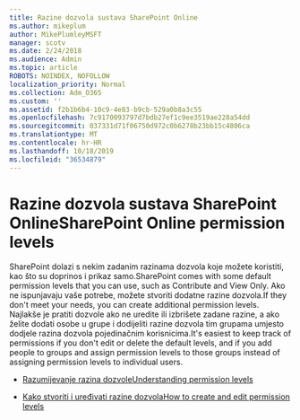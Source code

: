 ```yaml
---
title: Razine dozvola sustava SharePoint Online
ms.author: mikeplum
author: MikePlumleyMSFT
manager: scotv
ms.date: 2/24/2018
ms.audience: Admin
ms.topic: article
ROBOTS: NOINDEX, NOFOLLOW
localization_priority: Normal
ms.collection: Adm_O365
ms.custom: ''
ms.assetid: f2b1b6b4-10c9-4e83-b9cb-529a0b8a3c55
ms.openlocfilehash: 7c9170093797d7bdb27ef1c9ee3519ae228a54dd
ms.sourcegitcommit: 037331d71f06750d972c0b6278b23bb15c4806ca
ms.translationtype: MT
ms.contentlocale: hr-HR
ms.lasthandoff: 10/18/2019
ms.locfileid: "36534879"
---
```

# <a name="sharepoint-online-permission-levels"></a><span data-ttu-id="f3469-102">Razine dozvola sustava SharePoint Online</span><span class="sxs-lookup"><span data-stu-id="f3469-102">SharePoint Online permission levels</span></span>

<span data-ttu-id="f3469-103">SharePoint dolazi s nekim zadanim razinama dozvola koje možete koristiti, kao što su doprinos i prikaz samo.</span><span class="sxs-lookup"><span data-stu-id="f3469-103">SharePoint comes with some default permission levels that you can use, such as Contribute and View Only.</span></span> <span data-ttu-id="f3469-104">Ako ne ispunjavaju vaše potrebe, možete stvoriti dodatne razine dozvola.</span><span class="sxs-lookup"><span data-stu-id="f3469-104">If they don't meet your needs, you can create additional permission levels.</span></span> <span data-ttu-id="f3469-105">Najlakše je pratiti dozvole ako ne uredite ili izbrišete zadane razine, a ako želite dodati osobe u grupe i dodijeliti razine dozvola tim grupama umjesto dodjele razina dozvola pojedinačnim korisnicima.</span><span class="sxs-lookup"><span data-stu-id="f3469-105">It's easiest to keep track of permissions if you don't edit or delete the default levels, and if you add people to groups and assign permission levels to those groups instead of assigning permission levels to individual users.</span></span>
  
- [<span data-ttu-id="f3469-106">Razumijevanje razina dozvole</span><span class="sxs-lookup"><span data-stu-id="f3469-106">Understanding permission levels</span></span>](https://go.microsoft.com/fwlink/?linkid=867071)
    
- [<span data-ttu-id="f3469-107">Kako stvoriti i uređivati razine dozvola</span><span class="sxs-lookup"><span data-stu-id="f3469-107">How to create and edit permission levels</span></span>](https://go.microsoft.com/fwlink/?linkid=867072)
    

